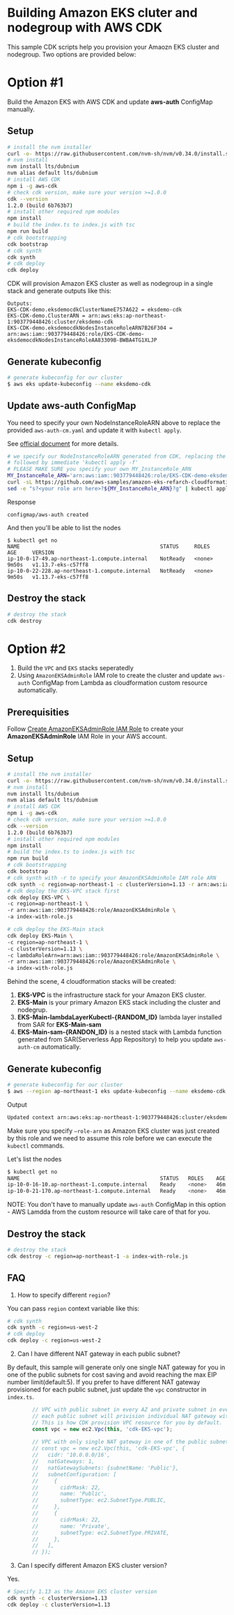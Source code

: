 # Building Amazon EKS cluter and nodegroup with AWS CDK

This sample CDK scripts help you provision your Amaozn EKS cluster and nodegroup. Two options are provided below:

# Option #1

Build the Amazon EKS with AWS CDK and update **aws-auth** ConfigMap manually.

## Setup

```bash
# install the nvm installer
curl -o- https://raw.githubusercontent.com/nvm-sh/nvm/v0.34.0/install.sh | bash
# nvm install 
nvm install lts/dubnium
nvm alias default lts/dubnium
# install AWS CDK
npm i -g aws-cdk
# check cdk version, make sure your version >=1.0.0
cdk --version
1.2.0 (build 6b763b7)
# install other required npm modules
npm install
# build the index.ts to index.js with tsc
npm run build
# cdk bootstrapping
cdk bootstrap
# cdk synth
cdk synth
# cdk deploy
cdk deploy
```


CDK will provision Amazon EKS cluster as well as nodegroup in a single stack and generate outputs like this:

```
Outputs:
EKS-CDK-demo.eksdemocdkClusterNameE757A622 = eksdemo-cdk
EKS-CDK-demo.ClusterARN = arn:aws:eks:ap-northeast-1:903779448426:cluster/eksdemo-cdk
EKS-CDK-demo.eksdemocdkNodesInstanceRoleARN7B26F304 = arn:aws:iam::903779448426:role/EKS-CDK-demo-eksdemocdkNodesInstanceRoleAA83309B-BWBA4TG1XLJP
```

## Generate kubeconfig


```bash
# generate kubeconfig for our cluster
$ aws eks update-kubeconfig --name eksdemo-cdk
```

## Update aws-auth ConfigMap

You need to specify your own NodeInstanceRoleARN above to replace the provided `aws-auth-cm.yaml` and update it with `kubectl apply`.


See [official document](https://docs.aws.amazon.com/en_us/eks/latest/userguide/add-user-role.html) for more details.

```bash
# we specify our NodeInstanceRoleARN generated from CDK, replacing the content of aws-auth-cm.yaml on-the-fly 
# followed by immediate 'kubectl apply -f'
# PLEASE MAKE SURE you specify your own MY_InstanceRole_ARN
MY_InstanceRole_ARN='arn:aws:iam::903779448426:role/EKS-CDK-demo-eksdemocdkNodesInstanceRoleAA83309B-BWBA4TG1XLJP'
curl -sL https://github.com/aws-samples/amazon-eks-refarch-cloudformation/raw/master/files/aws-auth-cm.yaml | \
sed -e "s?<your role arn here>?${MY_InstanceRole_ARN}?g" | kubectl apply -f -                                            
```

Response

```
configmap/aws-auth created
```

And then you'll be able to list the nodes
```
$ kubectl get no
NAME                                             STATUS     ROLES    AGE     VERSION
ip-10-0-17-49.ap-northeast-1.compute.internal    NotReady   <none>   9m50s   v1.13.7-eks-c57ff8
ip-10-0-22-228.ap-northeast-1.compute.internal   NotReady   <none>   9m50s   v1.13.7-eks-c57ff8
```



## Destroy the stack

```bash
# destroy the stack
cdk destroy
```

## 



# Option #2

1. Build the `VPC` and `EKS` stacks seperatedly
2. Using `AmazonEKSAdminRole` IAM role to create the cluster and update `aws-auth` ConfigMap from Lambda as cloudformation custom resource automatically.

## Prerequisities

Follow [Create AmazonEKSAdminRole IAM Role](https://github.com/aws-samples/amazon-eks-refarch-cloudformation/blob/master/README.md#create-amazoneksadminrole-iam-role) to create your **AmazonEKSAdminRole** IAM Role in your AWS account.

## Setup

```bash
# install the nvm installer
curl -o- https://raw.githubusercontent.com/nvm-sh/nvm/v0.34.0/install.sh | bash
# nvm install 
nvm install lts/dubnium
nvm alias default lts/dubnium
# install AWS CDK
npm i -g aws-cdk
# check cdk version, make sure your version >=1.0.0
cdk --version
1.2.0 (build 6b763b7)
# install other required npm modules
npm install
# build the index.ts to index.js with tsc
npm run build
# cdk bootstrapping
cdk bootstrap
# cdk synth with -r to specify your AmazonEKSAdminRole IAM role ARN
cdk synth -c region=ap-northeast-1 -c clusterVersion=1.13 -r arn:aws:iam::903779448426:role/AmazonEKSAdminRole -a index-with-role.js
# cdk deploy the EKS-VPC stack first
cdk deploy EKS-VPC \
-c region=ap-northeast-1 \
-r arn:aws:iam::903779448426:role/AmazonEKSAdminRole \
-a index-with-role.js

# cdk deploy the EKS-Main stack
cdk deploy EKS-Main \
-c region=ap-northeast-1 \
-c clusterVersion=1.13 \
-c lambdaRoleArn=arn:aws:iam::903779448426:role/AmazonEKSAdminRole \
-r arn:aws:iam::903779448426:role/AmazonEKSAdminRole \
-a index-with-role.js
```



Behind the scene, 4 cloudformation stacks will be created:

1. **EKS-VPC** is the infrastructure stack for your Amazon EKS cluster.
2. **EKS-Main** is your primary Amazon EKS stack including the cluster and nodegrup.
3. **EKS-Main-lambdaLayerKubectl-{RANDOM_ID}** lambda layer installed from SAR for **EKS-Main-sam**
4. **EKS-Main-sam-{RANDON_ID}** is a nested stack with Lambda function generated from SAR(Serverless App Repository) to help you update `aws-auth-cm` automatically.



## Generate kubeconfig

```bash
# generate kubeconfig for our cluster
$ aws --region ap-northeast-1 eks update-kubeconfig --name eksdemo-cdk --role-arn arn:aws:iam::903779448426:role/AmazonEKSAdminRole
```

Output

```bash
Updated context arn:aws:eks:ap-northeast-1:903779448426:cluster/eksdemo-cdk in /Users/pahud/.kube/config
```

Make sure you specify `—role-arn` as Amazon EKS cluster was just created by this role and we need to assume this role before we can execute the `kubectl` commands.

Let's list the nodes

```bash
$ kubectl get no
NAME                                             STATUS   ROLES    AGE   VERSION
ip-10-0-16-10.ap-northeast-1.compute.internal    Ready    <none>   46m   v1.13.7-eks-c57ff8
ip-10-0-21-170.ap-northeast-1.compute.internal   Ready    <none>   46m   v1.13.7-eks-c57ff8
```



NOTE: You don't have to manually update `aws-auth` ConfigMap in this option - AWS Lamdda from the custom resource will take care of that for you.



## Destroy the stack

```bash
# destroy the stack
cdk destroy -c region=ap-northeast-1 -a index-with-role.js
```


## FAQ

1. How to specify different `region`?

You can pass `region` context variable like this:

```bash
# cdk synth
cdk synth -c region=us-west-2
# cdk deploy
cdk deploy -c region=us-west-2
```

2. Can I have different NAT gateway in each public subnet?

By default, this sample will generate only one single NAT gateway for you in one of the public subnets for cost saving and avoid reaching the max EIP number limit(default:5).
If you prefer to have different NAT gateway provisioned for each public subnet, just update the `vpc` constructor in `index.ts`.

```ts
        // VPC with public subnet in every AZ and private subnet in every AZ
        // each public subnet will privision individual NAT gateway with EIP attached.
        // This is how CDK provision VPC resource for you by default.
        const vpc = new ec2.Vpc(this, 'cdk-EKS-vpc');
        
        // VPC with only single NAT gateway in one of the public subnets
        // const vpc = new ec2.Vpc(this, 'cdk-EKS-vpc', {
        //   cidr: '10.0.0.0/16',
        //   natGateways: 1,
        //   natGatewaySubnets: {subnetName: 'Public'},
        //   subnetConfiguration: [
        //     {
        //       cidrMask: 22,
        //       name: 'Public',
        //       subnetType: ec2.SubnetType.PUBLIC, 
        //     },
        //     {
        //       cidrMask: 22,
        //       name: 'Private',
        //       subnetType: ec2.SubnetType.PRIVATE, 
        //     },
        //   ],
        // });   
```

3. Can I specify different Amazon EKS cluster version?

Yes.

```bash
# Specify 1.13 as the Amazon EKS cluster version
cdk synth -c clusterVersion=1.13
cdk deploy -c clusterVersion=1.13
```

